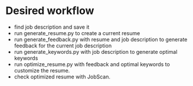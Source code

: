 # Desired workflow
- find job description and save it
- run generate_resume.py to create a current resume
- run generate_feedback.py with resume and job description to generate feedback for the current job description
- run generate_keywords.py with job description to generate optimal keywords
- run optimize_resume.py with feedback and optimal keywords to customize the resume.  
- check optimized resume with JobScan.  